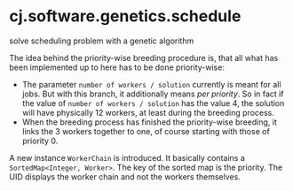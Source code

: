 # cj.software.genetics.schedule

solve scheduling problem with a genetic algorithm

The idea behind the priority-wise breeding procedure is, that all what has
been implemented up to here has to be done priority-wise:

- The parameter `number of workers / solution` currently is meant for all jobs.
  But with this branch, it additionally means _per priority_. So in fact if the
  value of `number of workers / solution` has the value 4, the solution will have
  physically 12 workers, at least during the breeding process.
- When the breeding process has finished the priority-wise breeding, it links
  the 3 workers together to one, of course starting with those of priority 0.

A new instance `WorkerChain` is introduced. It basically contains a `SortedMap<Integer, Worker>`.
The key of the sorted map is the priority. The UID displays the worker chain and not the workers themselves.